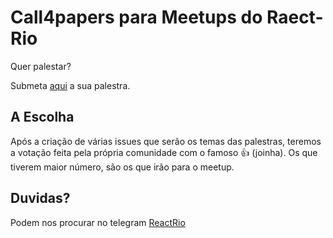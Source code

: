 # Call4papers para Meetups do Raect-Rio
Quer palestar?  

Submeta <a href="https://github.com/reactrio/call4papers/issues/new?template=c4p_template.md&title=Título+da+sua+Palestra">aqui</a> a sua palestra.

## A Escolha
Após a criação de várias issues que serão os temas das palestras, teremos a votação feita pela própria comunidade com o famoso :+1: (joinha). Os que tiverem maior número, são os que irão para o meetup.

## Duvidas?
Podem nos procurar no telegram [ReactRio](https://t.me/reactrio)
